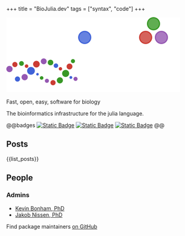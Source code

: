 +++
title = "BioJulia.dev"
tags = ["syntax", "code"]
+++

![BioJulia Logo](/assets/biojulia-logo-light-svgomg.svg)

Fast, open, easy, software for biology

The bioinformatics infrastructure for the julia language.

@@badges
[![Static Badge](https://img.shields.io/badge/Getting%20started-teal?style=for-the-badge&logo=docusign)](/getting-started)
[![Static Badge](https://img.shields.io/badge/Github-code-blue?style=for-the-badge&logo=github)](https://github.com/BioJulia)
[![Static Badge](https://img.shields.io/badge/unified-Docs-purple?style=for-the-badge&logo=readthedocs)](https://github.com/BioJulia/BioJuliaDocs)
@@

## Posts

{{list_posts}}

## People

### Admins

- [Kevin Bonham, PhD](https://github.com/kescobo)
- [Jakob Nissen, PhD](https://github.com/jakobnissen)

Find package maintainers [on GitHub](https://github.com/orgs/BioJulia/people)

